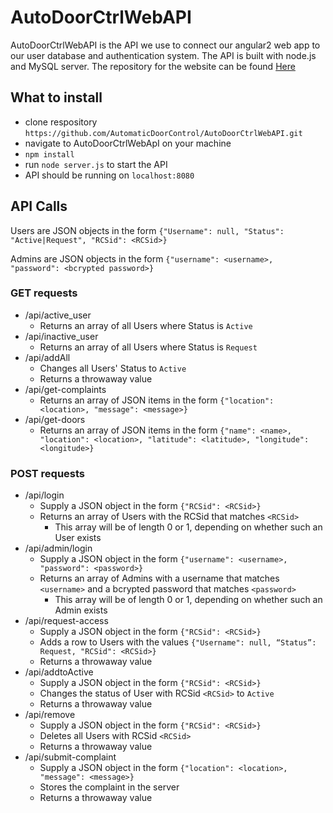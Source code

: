 # AutoDoorCtrlWebAPI
AutoDoorCtrlWebAPI is the API we use to connect our angular2 web app  to our user database and authentication system. The API is built with node.js and MySQL server. The repository for the website can be found [Here](https://github.com/AutomaticDoorControl/AutoDoorCtrlWeb)

## What to install
  * clone respository `https://github.com/AutomaticDoorControl/AutoDoorCtrlWebAPI.git`
  * navigate to AutoDoorCtrlWebApI on your machine
  * `npm install`
  * run `node server.js` to start the API
  * API should be running on `localhost:8080`

## API Calls
Users are JSON objects in the form `{"Username": null, "Status": "Active|Request", "RCSid": <RCSid>}`

Admins are JSON objects in the form `{"username": <username>, "password": <bcrypted password>}`

### GET requests
* /api/active_user
    * Returns an array of all Users where Status is `Active`
* /api/inactive_user
    * Returns an array of all Users where Status is `Request`
* /api/addAll
    * Changes all Users' Status to `Active`
    * Returns a throwaway value
* /api/get-complaints
    * Returns an array of JSON items in the form `{"location": <location>, "message": <message>}`
* /api/get-doors
    * Returns an array of JSON items in the form `{"name": <name>, "location": <location>, "latitude": <latitude>, "longitude": <longitude>}`

### POST requests
* /api/login
    * Supply a JSON object in the form `{"RCSid": <RCSid>}`
    * Returns an array of Users with the RCSid that matches `<RCSid>`
        * This array will be of length 0 or 1, depending on whether such an User exists
* /api/admin/login
    * Supply a JSON object in the form `{"username": <username>, "password": <password>}`
    * Returns an array of Admins with a username that matches `<username>` and a bcrypted password that matches `<password>`
        * This array will be of length 0 or 1, depending on whether such an Admin exists
* /api/request-access
    * Supply a JSON object in the form `{"RCSid": <RCSid>}`
    * Adds a row to Users with the values `{"Username": null, “Status”: Request, "RCSid": <RCSid>}`
    * Returns a throwaway value
* /api/addtoActive
    * Supply a JSON object in the form `{"RCSid": <RCSid>}`
    * Changes the status of User with RCSid `<RCSid>` to `Active`
    * Returns a throwaway value
* /api/remove
    * Supply a JSON object in the form `{"RCSid": <RCSid>}`
    * Deletes all Users with RCSid `<RCSid>`
    * Returns a throwaway value
* /api/submit-complaint
    * Supply a JSON object in the form `{"location": <location>, "message": <message>}`
    * Stores the complaint in the server
    * Returns a throwaway value

